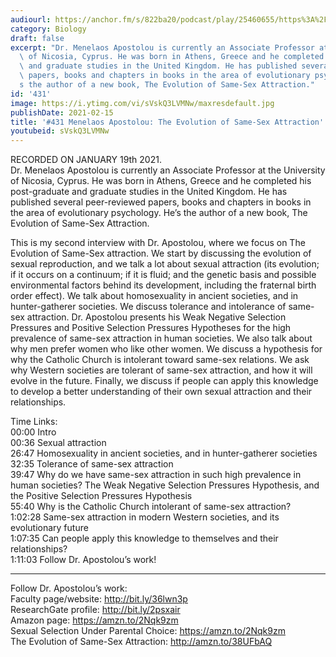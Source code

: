 ```yaml
---
audiourl: https://anchor.fm/s/822ba20/podcast/play/25460655/https%3A%2F%2Fd3ctxlq1ktw2nl.cloudfront.net%2Fstaging%2F2021-0-20%2F250ff052-5ba3-36c2-9920-8e250d568b98.m4a
category: Biology
draft: false
excerpt: "Dr. Menelaos Apostolou is currently an Associate Professor at the University\
  \ of Nicosia, Cyprus. He was born in Athens, Greece and he completed his post-graduate\
  \ and graduate studies in the United Kingdom. He has published several peer-reviewed\
  \ papers, books and chapters in books in the area of evolutionary psychology. He\u2019\
  s the author of a new book, The Evolution of Same-Sex Attraction."
id: '431'
image: https://i.ytimg.com/vi/sVskQ3LVMNw/maxresdefault.jpg
publishDate: 2021-02-15
title: '#431 Menelaos Apostolou: The Evolution of Same-Sex Attraction'
youtubeid: sVskQ3LVMNw
---
```

<div class="timelinks">

RECORDED ON JANUARY 19th 2021.  
Dr. Menelaos Apostolou is currently an Associate Professor at the University of Nicosia, Cyprus. He was born in Athens, Greece and he completed his post-graduate and graduate studies in the United Kingdom. He has published several peer-reviewed papers, books and chapters in books in the area of evolutionary psychology. He’s the author of a new book, The Evolution of Same-Sex Attraction.

This is my second interview with Dr. Apostolou, where we focus on The Evolution of Same-Sex attraction. We start by discussing the evolution of sexual reproduction, and we talk a lot about sexual attraction (its evolution; if it occurs on a continuum; if it is fluid; and the genetic basis and possible environmental factors behind its development, including the fraternal birth order effect). We talk about homosexuality in ancient societies, and in hunter-gatherer societies. We discuss tolerance and intolerance of same-sex attraction. Dr. Apostolou presents his Weak Negative Selection Pressures and Positive Selection Pressures Hypotheses for the high prevalence of same-sex attraction in human societies. We also talk about why men prefer women who like other women. We discuss a hypothesis for why the Catholic Church is intolerant toward same-sex relations. We ask why Western societies are tolerant of same-sex attraction, and how it will evolve in the future. Finally, we discuss if people can apply this knowledge to develop a better understanding of their own sexual attraction and their relationships.

Time Links:  
<time>00:00</time> Intro  
<time>00:36</time> Sexual attraction  
<time>26:47</time> Homosexuality in ancient societies, and in hunter-gatherer societies  
<time>32:35</time> Tolerance of same-sex attraction  
<time>39:47</time> Why do we have same-sex attraction in such high prevalence in human societies? The Weak Negative Selection Pressures Hypothesis, and the Positive Selection Pressures Hypothesis  
<time>55:40</time> Why is the Catholic Church intolerant of same-sex attraction?  
<time>1:02:28</time> Same-sex attraction in modern Western societies, and its evolutionary future  
<time>1:07:35</time> Can people apply this knowledge to themselves and their relationships?  
<time>1:11:03</time> Follow Dr. Apostolou’s work!

---

Follow Dr. Apostolou’s work:  
Faculty page/website: http://bit.ly/36lwn3p  
ResearchGate profile: http://bit.ly/2psxair  
Amazon page: https://amzn.to/2Nqk9zm  
Sexual Selection Under Parental Choice: https://amzn.to/2Nqk9zm  
The Evolution of Same-Sex Attraction: http://amzn.to/38UFbAQ
</div>

